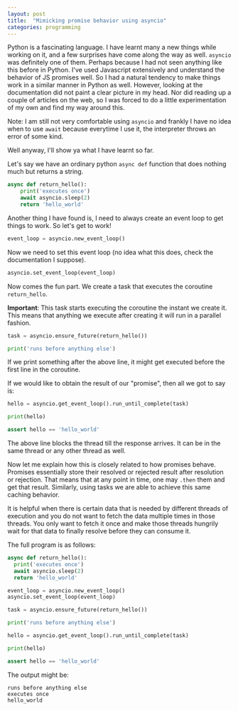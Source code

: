 ```yaml
---
layout: post
title:  "Mimicking promise behavior using asyncio"
categories: programming
---
```


Python is a fascinating language. I have learnt many a new things while working on it, and a few surprises have come along the way as well. `asyncio` was definitely one of them. Perhaps because I had not seen anything like this before in Python. I've used Javascript extensively and understand the behavior of JS promises well. So I had a natural tendency to make things work in a similar manner in Python as well. However, looking at the documentation did not paint a clear picture in my head. Nor did reading up a couple of articles on the web, so I was forced to do a little experimentation of my own and find my way around this.

Note: I am still not very comfortable using `asyncio` and frankly I have no idea when to use `await` because everytime I use it, the interpreter throws an error of some kind.

Well anyway, I'll show ya what I have learnt so far.

Let's say we have an ordinary python `async def` function that does nothing much but returns a string.

```python
async def return_hello():
    print('executes once')
    await asyncio.sleep(2)
    return 'hello_world'
```

Another thing I have found is, I need to always create an event loop to get things to work. So let's get to work!

```python
event_loop = asyncio.new_event_loop()
```

Now we need to set this event loop (no idea what this does, check the documentation I suppose).

```python
asyncio.set_event_loop(event_loop)
```

Now comes the fun part. We create a task that executes the coroutine `return_hello`.

**Important**: This task starts executing the coroutine the instant we create it. This means that anything we execute after creating it will run in a parallel fashion.

```python
task = asyncio.ensure_future(return_hello())

print('runs before anything else')
```

If we print something after the above line, it might get executed before the first line in the coroutine.

If we would like to obtain the result of our "promise", then all we got to say is:

```python
hello = asyncio.get_event_loop().run_until_complete(task)

print(hello)

assert hello == 'hello_world'
```

The above line blocks the thread till the response arrives. It can be in the same thread or any other thread as well.

Now let me explain how this is closely related to how promises behave. Promises essentially store their resolved or rejected result after resolution or rejection. That means that at any point in time, one may `.then` them and get that result. Similarly, using tasks we are able to achieve this same caching behavior.

It is helpful when there is certain data that is needed by different threads of execution and you do not want to fetch the data multiple times in those threads. You only want to fetch it once and make those threads hungrily wait for that data to finally resolve before they can consume it.

The full program is as follows:

```python
async def return_hello():
  print('executes once')
  await asyncio.sleep(2)
  return 'hello_world'

event_loop = asyncio.new_event_loop()
asyncio.set_event_loop(event_loop)

task = asyncio.ensure_future(return_hello())

print('runs before anything else')

hello = asyncio.get_event_loop().run_until_complete(task)

print(hello)

assert hello == 'hello_world'
```

The output might be:

```ShellSession
runs before anything else
executes once
hello_world
```
